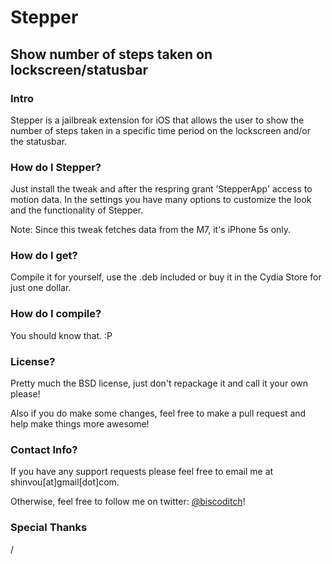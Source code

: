 # Stepper
## Show number of steps taken on lockscreen/statusbar

### Intro
Stepper is a jailbreak extension for iOS that allows the user to show the number of steps taken in a specific time period on the lockscreen and/or the statusbar.

### How do I Stepper?
Just install the tweak and after the respring grant 'StepperApp' access to motion data. In the settings you have many options to customize the look and the functionality of Stepper.

Note: Since this tweak fetches data from the M7, it's iPhone 5s only.

### How do I get?
Compile it for yourself, use the .deb included or buy it in the Cydia Store for just one dollar.

### How do I compile?
You should know that. :P

### License?
Pretty much the BSD license, just don't repackage it and call it your own please!

Also if you do make some changes, feel free to make a pull request and help make things more awesome!

### Contact Info?
If you have any support requests please feel free to email me at shinvou[at]gmail[dot]com.

Otherwise, feel free to follow me on twitter: [@biscoditch](https:///www.twitter.com/biscoditch)!

### Special Thanks
/
